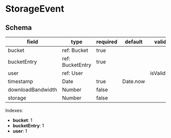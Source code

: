 # StorageEvent

## Schema

| field             | type             | required | default  | validate     |
| ----------------- | ---------------- | -------- | -------- | ------------ |
| bucket            | ref: Bucket      | true     |          |              |
| bucketEntry       | ref: BucketEntry | true     |          |              |
| user              | ref: User        |          |          | isValidEmail |
| timestamp         | Date             | true     | Date.now |              |
| downloadBandwidth | Number           | false    |          |              |
| storage           | Number           | false    |          |              |

Indexes:

* **bucket**: 1
* **bucketEntry**: 1
* **user**: 1
